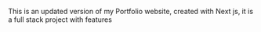 This is an updated version of my Portfolio website, created with Next js, it is a full stack project with features
